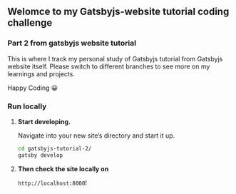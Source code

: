 ## Welomce to my Gatsbyjs-website tutorial coding challenge

### Part 2 from gatsbyjs website tutorial

This is where I track my personal study of Gatsbyjs tutorial from Gatsbyjs website itself. Please switch to different branches to see more on my learnings and projects.

Happy Coding 😀

### Run locally

1. **Start developing.**

    Navigate into your new site’s directory and start it up.

    ```sh
    cd gatsbyjs-tutorial-2/
    gatsby develop
    ```

2. **Then check the site locally on**

    `http://localhost:8000`!
